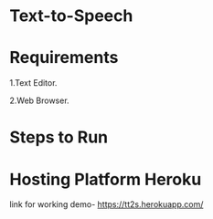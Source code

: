 # Text-to-Speech

# Requirements
1.Text Editor.

2.Web Browser.

# Steps to Run


# Hosting Platform Heroku
link for working demo- https://tt2s.herokuapp.com/
